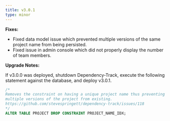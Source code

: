```yaml
---
title: v3.0.1
type: minor
---
```


**Fixes:**

* Fixed data model issue which prevented multiple versions of the same project name from being persisted.
* Fixed issue in admin console which did not properly display the number of team members.

**Upgrade Notes:**

If v3.0.0 was deployed, shutdown Dependency-Track, execute the following statement against the database, 
and deploy v3.0.1.

```sql
/*
Removes the constraint on having a unique project name thus preventing
multiple versions of the project from existing.
https://github.com/stevespringett/dependency-track/issues/118
*/
ALTER TABLE PROJECT DROP CONSTRAINT PROJECT_NAME_IDX;
```